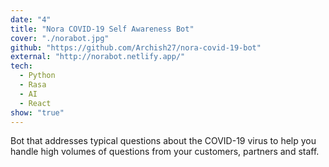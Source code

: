 ```yaml
---
date: "4"
title: "Nora COVID-19 Self Awareness Bot"
cover: "./norabot.jpg"
github: "https://github.com/Archish27/nora-covid-19-bot"
external: "http://norabot.netlify.app/"
tech:
  - Python
  - Rasa
  - AI
  - React
show: "true"
---
```


Bot that addresses typical questions about the COVID-19 virus to help you handle high volumes of questions from your customers, partners and staff.
